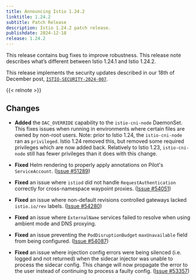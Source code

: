 ```yaml
---
title: Announcing Istio 1.24.2
linktitle: 1.24.2
subtitle: Patch Release
description: Istio 1.24.2 patch release.
publishdate: 2024-12-18
release: 1.24.2
---
```


This release contains bug fixes to improve robustness. This release note describes what’s different between Istio 1.24.1 and Istio 1.24.2.

This release implements the security updates described in our 18th of December post, [`ISTIO-SECURITY-2024-007`](/pt-br/news/security/istio-security-2024-007).

{{< relnote >}}

## Changes

- **Added** the `DAC_OVERRIDE` capability to the `istio-cni-node` DaemonSet. This fixes issues when running in environments
  where certain files are owned by non-root users.
  Note: prior to Istio 1.24, the `istio-cni-node` ran as `privileged`. Istio 1.24 removed this, but removed some required
  privileges which are now added back. Relatively to Istio 1.23, `istio-cni-node` still has fewer privileges than it does
  with this change.

- **Fixed** Helm rendering to properly apply annotations on Pilot's `ServiceAccount`.
  ([Issue #51289](https://github.com/istio/istio/issues/51289))

- **Fixed** an issue where `istiod` did not handle `RequestAuthentication` correctly for cross-namespace waypoint proxies.
  ([Issue #54051](https://github.com/istio/istio/issues/54051))

- **Fixed** an issue where non-default revisions controlled gateways lacked `istio.io/rev` labels.
  ([Issue #54280](https://github.com/istio/istio/issues/54280))

- **Fixed** an issue where `ExternalName` services failed to resolve when using ambient mode and DNS proxying.

- **Fixed** an issue preventing the `PodDisruptionBudget` `maxUnavailable` field from being configured.
  ([Issue #54087](https://github.com/istio/istio/issues/54087))

- **Fixed** an issue where injection config errors were being silenced (i.e. logged and not returned) when the sidecar injector was unable to process the sidecar config. This change will now propagate the error to the user instead of continuing to process a faulty config.  ([Issue #53357](https://github.com/istio/istio/issues/53357))

